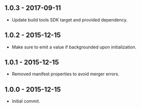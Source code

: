 ## 1.0.3 - 2017-09-11

- Update build tools SDK target and provided dependency.

## 1.0.2 - 2015-12-15

- Make sure to emit a value if backgrounded upon initialization.

## 1.0.1 - 2015-12-15

- Removed manifest properties to avoid merger errors.

## 1.0.0 - 2015-12-15

- Initial commit.